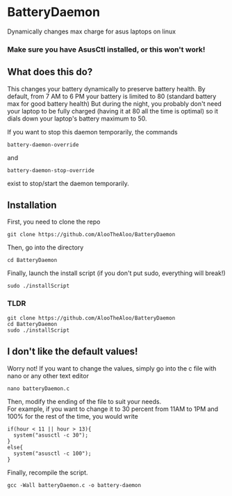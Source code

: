 # BatteryDaemon
Dynamically changes max charge for asus laptops on linux

### Make sure you have AsusCtl installed, or this won't work!

## What does this do?
This changes your battery dynamically to preserve battery health.
By default, from 7 AM to 6 PM your battery is limited to 80 (standard battery max for good battery health)
But during the night, you probably don't need your laptop to be fully charged (having it at 80 all the time is optimal)
so it dials down your laptop's battery maximum to 50.

If you want to stop this daemon temporarily, the commands
```
battery-daemon-override
```
and
```
battery-daemon-stop-override
```
exist to stop/start the daemon temporarily.


## Installation
First, you need to clone the repo
```
git clone https://github.com/AlooTheAloo/BatteryDaemon
```
Then, go into the directory
```
cd BatteryDaemon
```
Finally, launch the install script (if you don't put sudo, everything will break!)
```
sudo ./installScript
```
### TLDR
```
git clone https://github.com/AlooTheAloo/BatteryDaemon
cd BatteryDaemon
sudo ./installScript
```

## I don't like the default values!
Worry not! If you want to change the values, simply go into the c file with nano or any other text editor
```
nano batteryDaemon.c
```
Then, modify the ending of the file to suit your needs. \
For example, if you want to change it to 30 percent from 11AM to 1PM and 100% for the rest of the time, you would write
```
if(hour < 11 || hour > 13){
  system("asusctl -c 30");
}
else{
  system("asusctl -c 100");
}
```
Finally, recompile the script.
```
gcc -Wall batteryDaemon.c -o battery-daemon
```
